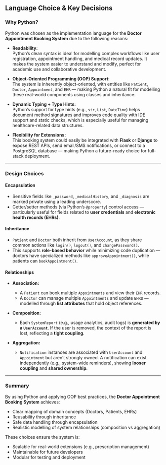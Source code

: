 ## Language Choice & Key Decisions

### Why Python?

Python was chosen as the implementation language for the **Doctor Appointment Booking System** due to the following reasons:

- **Readability:**  
    Python’s clean syntax is ideal for modelling complex workflows like user registration, appointment handling, and medical record updates. It makes the system easier to understand and modify, perfect for academic use and collaborative development.

- **Object-Oriented Programming (OOP) Support:**  
    The system is inherently object-oriented, with entities like `Patient`, `Doctor`, `Appointment`, and `EHR` — making Python a natural fit for modelling these real-world components using classes and inheritance.

- **Dynamic Typing + Type Hints:**  
    Python’s support for type hints (e.g., `str`, `List`, `DateTime`) helps document method signatures and improves code quality with IDE support and static checks, which is especially useful for managing healthcare-related data structures.

- **Flexibility for Extensions:**  
    This booking system could easily be integrated with **Flask** or **Django** to expose REST APIs, send email/SMS notifications, or connect to a PostgreSQL database — making Python a future-ready choice for full-stack deployment.

---

### Design Choices

#### Encapsulation

- Sensitive fields like `_password`, `_medicalHistory`, and `_diagnosis` are marked private using a leading underscore.
- Getter/setter methods (via Python’s `@property`) control access — particularly useful for fields related to **user credentials** and **electronic health records (EHRs)**.

#### Inheritance

- `Patient` and `Doctor` both inherit from `UserAccount`, as they share common actions like `login()`, `logout()`, and `changePassword()`.
- This supports **role-based behavior** while minimizing code duplication — doctors have specialized methods like `approveAppointment()`, while patients can `bookAppointment()`.

#### Relationships

- **Association:**
    - A `Patient` can book multiple `Appointments` and view their `EHR` records.
    - A `Doctor` can manage multiple `Appointments` and update `EHR`s — modelled through **list attributes** that hold object references.

- **Composition:**
    - Each `SystemReport` (e.g., usage analytics, audit logs) is **generated by a `UserAccount`**. If the user is removed, the context of the report is lost, reflecting a **tight coupling**.

- **Aggregation:**
    - `Notification` instances are associated with `UserAccount` and `Appointment` but aren’t strongly owned. A notification can exist independently (e.g., system-wide reminders), showing **looser coupling** and **shared ownership**.

---

### Summary

By using Python and applying OOP best practices, the **Doctor Appointment Booking System** achieves:

- Clear mapping of domain concepts (Doctors, Patients, EHRs)
- Reusability through inheritance
- Safe data handling through encapsulation
- Realistic modelling of system relationships (composition vs aggregation)

These choices ensure the system is:

- Scalable for real-world extensions (e.g., prescription management)
- Maintainable for future developers
- Modular for testing and deployment
